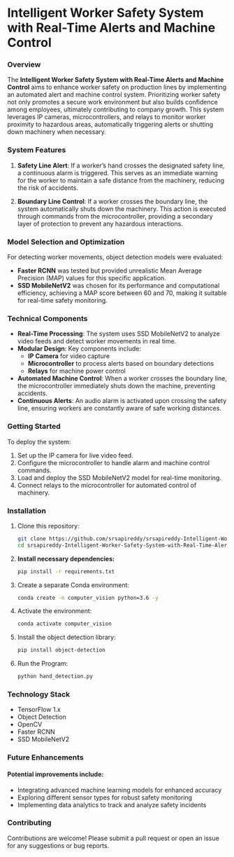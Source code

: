 # Intelligent Worker Safety System with Real-Time Alerts and Machine Control

### Overview
The **Intelligent Worker Safety System with Real-Time Alerts and Machine Control** aims to enhance worker safety on production lines by implementing an automated alert and machine control system. Prioritizing worker safety not only promotes a secure work environment but also builds confidence among employees, ultimately contributing to company growth. This system leverages IP cameras, microcontrollers, and relays to monitor worker proximity to hazardous areas, automatically triggering alerts or shutting down machinery when necessary.

### System Features
1. **Safety Line Alert**: If a worker’s hand crosses the designated safety line, a continuous alarm is triggered. This serves as an immediate warning for the worker to maintain a safe distance from the machinery, reducing the risk of accidents.

2. **Boundary Line Control**: If a worker crosses the boundary line, the system automatically shuts down the machinery. This action is executed through commands from the microcontroller, providing a secondary layer of protection to prevent any hazardous interactions.

### Model Selection and Optimization
For detecting worker movements, object detection models were evaluated:
- **Faster RCNN** was tested but provided unrealistic Mean Average Precision (MAP) values for this specific application.
- **SSD MobileNetV2** was chosen for its performance and computational efficiency, achieving a MAP score between 60 and 70, making it suitable for real-time safety monitoring.

### Technical Components
- **Real-Time Processing**: The system uses SSD MobileNetV2 to analyze video feeds and detect worker movements in real time.
- **Modular Design**: Key components include:
  - **IP Camera** for video capture
  - **Microcontroller** to process alerts based on boundary detections
  - **Relays** for machine power control
- **Automated Machine Control**: When a worker crosses the boundary line, the microcontroller immediately shuts down the machine, preventing accidents.
- **Continuous Alerts**: An audio alarm is activated upon crossing the safety line, ensuring workers are constantly aware of safe working distances.

### Getting Started
To deploy the system:
1. Set up the IP camera for live video feed.
2. Configure the microcontroller to handle alarm and machine control commands.
3. Load and deploy the SSD MobileNetV2 model for real-time monitoring.
4. Connect relays to the microcontroller for automated control of machinery.

### Installation
1. Clone this repository:
   ```bash
   git clone https://github.com/srsapireddy/srsapireddy-Intelligent-Worker-Safety-System-with-Real-Time-Alerts-and-Machine-Control.git
   cd srsapireddy-Intelligent-Worker-Safety-System-with-Real-Time-Alerts-and-Machine-Control

2. **Install necessary dependencies:**
   ```bash
   pip install -r requirements.txt

3. Create a separate Conda environment:
   ```bash
   conda create -n computer_vision python=3.6 -y

4. Activate the environment:
   ```bash
   conda activate computer_vision

5. Install the object detection library:
   ```bash
   pip install object-detection

6. Run the Program:
   ```bash
   python hand_detection.py

### Technology Stack
- TensorFlow 1.x
- Object Detection
- OpenCV
- Faster RCNN
- SSD MobileNetV2

### Future Enhancements
#### Potential improvements include:

- Integrating advanced machine learning models for enhanced accuracy
- Exploring different sensor types for robust safety monitoring
- Implementing data analytics to track and analyze safety incidents

### Contributing
Contributions are welcome! Please submit a pull request or open an issue for any suggestions or bug reports.


